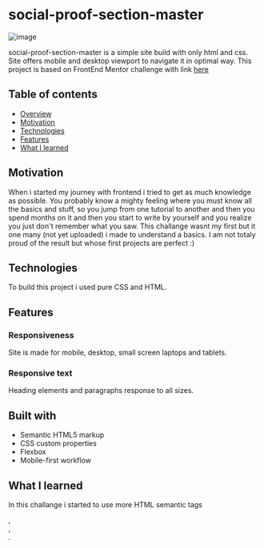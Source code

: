 # social-proof-section-master

![image](https://github.com/molszewski34/FrontEnd-projects/blob/main/cover-3-column-preview-card-component-main.png)

social-proof-section-master is a simple site build with only html and css. Site offers mobile and desktop viewport to navigate it in optimal way. This project is based on FrontEnd Mentor challenge with link [here](https://www.frontendmentor.io/challenges/social-proof-section-6e0qTv_bA)

## Table of contents

- [Overview](#overview)
- [Motivation](#motivation)
- [Technologies](#technologies)
- [Features](#features)
- [What I learned](#what-i-learned)


## Motivation
When i started my journey with frontend i tried to get as much knowledge as possible. You probably know a mighty feeling where you must know all the basics and stuff, so you jump from one tutorial to another and then you spend months on it and then you start to write by yourself and you realize you just don't remember what you saw. This challange wasnt my first but it one many (not yet uploaded) i made to understand a basics. I am not totaly proud of the result but whose first projects are perfect :)


## Technologies 
To build this project i used pure CSS and HTML.

## Features 

### Responsiveness
Site is made for mobile, desktop, small screen laptops and tablets.


### Responsive text

Heading elements and paragraphs response to all sizes.

## Built with
- Semantic HTML5 markup
- CSS custom properties
- Flexbox
- Mobile-first workflow

## What I learned

In this challange i started to use more HTML semantic tags <article>, <section>, <main>.  




